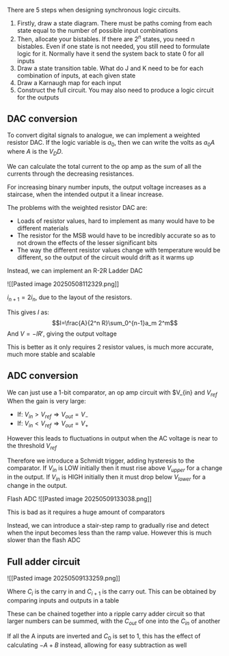 There are 5 steps when designing synchronous logic circuits.

1) Firstly, draw a state diagram. There must be paths coming from each state equal to the number of possible input combinations
2) Then, allocate your bistables. If there are $2^n$ states, you need n bistables. Even if one state is not needed, you still need to formulate logic for it. Normally have it send the system back to state 0 for all inputs
3) Draw a state transition table. What do J and K need to be for each combination of inputs, at each given state
4) Draw a Karnaugh map for each input
5) Construct the full circuit. You may also need to produce a logic circuit for the outputs

## DAC conversion

To convert digital signals to analogue, we can implement a weighted resistor DAC. If the logic variable is $a_0$, then we can write the volts as $a_0 A$ where $A$ is the $V_DD$. 

We can calculate the total current to the op amp as the sum of all the currents through the decreasing resistances.

For increasing binary number inputs, the output voltage increases as a staircase, when the intended output it a linear increase.

The problems with the weighted resistor DAC are:
* Loads of resistor values, hard to implement as many would have to be different materials
* The resistor for the MSB would have to be incredibly accurate so as to not drown the effects of the lesser significant bits
* The way the different resistor values change with temperature would be different, so the output of the circuit would drift as it warms up

Instead, we can implement an R-2R Ladder DAC

![[Pasted image 20250508112329.png]]

$i_{n+1} = 2i_n$, due to the layout of the resistors. 

This gives $I$ as:$$I=\frac{A}{2^n R}\sum_0^{n-1}a_m 2^m$$
And $V=-IR'$, giving the output voltage

This is better as it only requires 2 resistor values, is much more accurate, much more stable and scalable

## ADC conversion

We can just use a 1-bit comparator, an op amp circuit with $V_{in} and $V_{ref}$
When the gain is very large:
* If: $V_{in} > V_{ref} \Rightarrow V_{out} = V_{-}$
* If: $V_{in} < V_{ref} \Rightarrow V_{out} = V_{+}$

However this leads to fluctuations in output when the AC voltage is near to the threshold $V_{ref}$

Therefore we introduce a Schmidt trigger, adding hysteresis to the comparator.
If $V_{in}$ is LOW initially then it must rise above $V_{upper}$ for a change in the output.
If $V_{in}$ is HIGH initially then it must drop below $V_{lower}$ for a change in the output.

Flash ADC
![[Pasted image 20250509133038.png]]


This is bad as it requires a huge amount of comparators

Instead, we can introduce a stair-step ramp to gradually rise and detect when the input becomes less than the ramp value. However this is much slower than the flash ADC

## Full adder circuit

![[Pasted image 20250509133259.png]]

Where $C_i$ is the carry in and $C_{i+1}$ is the carry out. This can be obtained by comparing inputs and outputs in a table

These can be chained together into a ripple carry adder circuit so that larger numbers can be summed, with the $C_{out}$ of one into the $C_{in}$ of another

If all the A inputs are inverted and $C_{0}$ is set to 1, this has the effect of calculating $-A+B$ instead, allowing for easy subtraction as well

